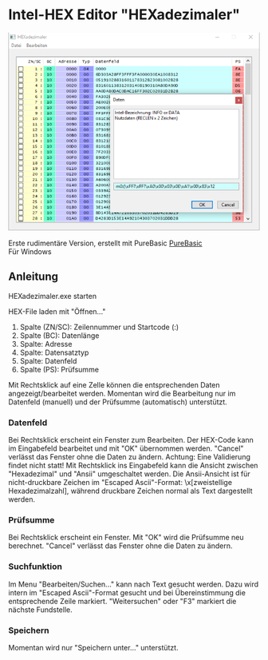 # Intel-HEX Editor "HEXadezimaler"

![](HEXadezimaler_W10.png)

Erste rudimentäre Version, erstellt mit PureBasic [PureBasic](https://www.purebasic.com/)\
Für Windows

## Anleitung

HEXadezimaler.exe starten

HEX-File laden mit "Öffnen..."

1. Spalte (ZN/SC): Zeilennummer und Startcode (:)
2. Spalte (BC): Datenlänge
3. Spalte: Adresse
4. Spalte: Datensatztyp
5. Spalte: Datenfeld
6. Spalte (PS): Prüfsumme

Mit Rechtsklick auf eine Zelle können die entsprechenden Daten angezeigt/bearbeitet werden. Momentan wird die Bearbeitung nur im Datenfeld (manuell) und der Prüfsumme (automatisch) unterstützt.

### Datenfeld

Bei Rechtsklick erscheint ein Fenster zum Bearbeiten. Der HEX-Code kann im Eingabefeld bearbeitet und mit "OK" übernommen werden. "Cancel" verlässt das Fenster ohne die Daten zu ändern. Achtung: Eine Validierung findet nicht statt!
Mit Rechtsklick ins Eingabefeld kann die Ansicht zwischen "Hexadezimal" und "Ansii" umgeschaltet werden. Die Ansii-Ansicht ist für nicht-druckbare Zeichen im "Escaped Ascii"-Format: \x[zweistellige Hexadezimalzahl], während druckbare Zeichen normal als Text dargestellt werden.

### Prüfsumme

Bei Rechtsklick erscheint ein Fenster. Mit "OK" wird die Prüfsumme neu berechnet. "Cancel" verlässt das Fenster ohne die Daten zu ändern.

### Suchfunktion

Im Menu "Bearbeiten/Suchen..." kann nach Text gesucht werden. Dazu wird intern im "Escaped Ascii"-Format gesucht und bei Übereinstimmung die entsprechende Zeile markiert. "Weitersuchen" oder "F3" markiert die nächste Fundstelle.

### Speichern

Momentan wird nur "Speichern unter..." unterstützt.

